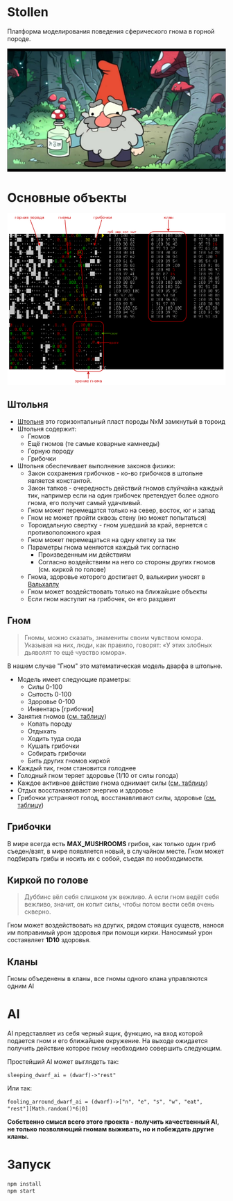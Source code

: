 # Stollen 

Платформа моделирования поведения сферического гнома в горной породе.

![](img/dwarf_02.jpg)

# Основные объекты

![](img/screenshoot_01.png)

## Штольня

* [Штольня][4] это горизонтальный пласт породы NxM замкнутый в тороид 
* Штольня содержит:
  * Гномов
  * Ещё гномов (те самые коварные кaмнееды)
  * Горную породу
  * Грибочки
* Штольня обеспечивает выполнение законов физики:
  * Закон сохранения грибочков - ко-во грибочков в штольне является константой.
  * Закон тапков - очередность действий гномов слуйчайна каждый тик, например если на один грибочек претендует более одного гнома, его получит самый удачливый.
  * Гном может перемещатся только на север, восток, юг и запад
  * Гном не может пройти сквозь стену (но может попытаться)
  * Тороидальную свертку - гном ушедший за край, вернется с противоположного края
  * Гном может перемещаться на одну клетку за тик
  * Параметры гнома меняются каждый тик согласно 
    * Произведенным им действиям 
    * Согласно воздействиям на него со стороны других гномов (см. киркой по голове)
  * Гнома, здоровье которого достигает 0, валькирии уносят в [Вальхаллу][3]
  * Гном может воздействовать только на ближайшие объекты
  * Если гном наступит на грибочек, он его раздавит

## Гном

> Гномы, можно сказать, знамениты своим чувством юмора. Указывая на них, люди, как правило, говорят: «У этих злобных дьяволят то ещё чувство юмора».

В нашем случае "Гном" это математическая модель дварфа в штольне.

* Модель имеет следующие праметры:
  * Силы     0-100
  * Сытость  0-100
  * Здоровье 0-100
  * Инвентарь [грибочки]
* Занятия гномов ([см. таблицу][1])
  * Копать породу
  * Отдыхать
  * Ходить туда сюда
  * Кушать грибочки
  * Собирать грибочки
  * Бить других гномов киркой
* Каждый тик, гном становится голоднее
* Голодный гном теряет здоровье (1/10 от силы голода)
* Каждое активное действие гнома однимает силы ([см. таблицу][1])
* Отдых восстанавливают энергию и здоровье
* Грибочки устраняют голод, восстанавливают силы, здоровье ([см. таблицу][2]) 

## Грибочки

В мире всегда есть **МAX_MUSHROOMS** грибов, как только один гриб съеден/взят, в мире появляется новый, в случайном месте.
Гном может подбирать грибы и носить их с собой, съедая по необходимости.

## Киркой по голове

> Дуббинс вёл себя слишком уж вежливо. А если гном ведёт себя вежливо, значит, он копит силы, чтобы потом вести себя очень скверно.

Гном может воздействовать на других, рядом стоящих существ, нанося им поправимый урон здоровья при помощи кирки.
Наносимый урон состаявляет **1D10** здоровья.

## Кланы

Гномы объеденены в кланы, все гномы одного клана управляются одним AI

# AI

AI представляет из себя черный ящик, функцию, на вход которой подается гном и его ближайшее окружение.
На выходе ожидается получить действие которое гному необходимо совершить следующим.

Простейший AI может выглядеть так:

```
sleeping_dwarf_ai = (dwarf)->"rest"
```

Или так:

```
fooling_arround_dwarf_ai = (dwarf)->["n", "e", "s", "w", "eat", "rest"][Math.random()*6|0]
```

**Собственно смысл всего этого проекта - получить качественный AI, не только позволяющий гномам выживать, но и побеждать другие кланы.**

# Запуск
```
npm install
npm start
```



[1]: https://github.com/peko/stollen/blob/master/stollen/config.coffee#L12
[2]: https://github.com/peko/stollen/blob/master/stollen/config.coffee#L8
[3]: https://ru.wikipedia.org/wiki/%D0%92%D0%B0%D0%BB%D1%8C%D1%85%D0%B0%D0%BB%D0%BB%D0%B0
[4]: http://miningwiki.ru/wiki/%D0%A8%D0%B0%D1%85%D1%82%D1%91%D1%80%D1%81%D0%BA%D0%B8%D0%B9_%D0%B6%D0%B0%D1%80%D0%B3%D0%BE%D0%BD#.D0.A8

